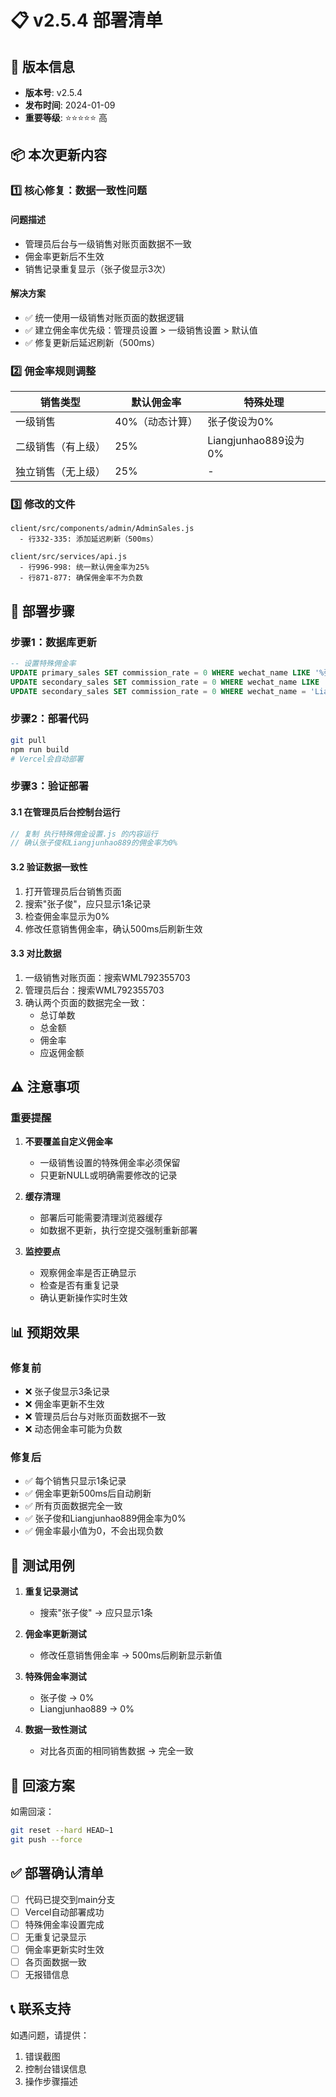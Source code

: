 # 📋 v2.5.4 部署清单

## 🚀 版本信息
- **版本号**: v2.5.4
- **发布时间**: 2024-01-09
- **重要等级**: ⭐⭐⭐⭐⭐ 高

## 📦 本次更新内容

### 1️⃣ **核心修复：数据一致性问题**

#### 问题描述
- 管理员后台与一级销售对账页面数据不一致
- 佣金率更新后不生效
- 销售记录重复显示（张子俊显示3次）

#### 解决方案
- ✅ 统一使用一级销售对账页面的数据逻辑
- ✅ 建立佣金率优先级：管理员设置 > 一级销售设置 > 默认值
- ✅ 修复更新后延迟刷新（500ms）

### 2️⃣ **佣金率规则调整**

| 销售类型 | 默认佣金率 | 特殊处理 |
|---------|-----------|----------|
| 一级销售 | 40%（动态计算） | 张子俊设为0% |
| 二级销售（有上级） | 25% | Liangjunhao889设为0% |
| 独立销售（无上级） | 25% | - |

### 3️⃣ **修改的文件**

```
client/src/components/admin/AdminSales.js
  - 行332-335: 添加延迟刷新（500ms）
  
client/src/services/api.js  
  - 行996-998: 统一默认佣金率为25%
  - 行871-877: 确保佣金率不为负数
```

## 🔧 部署步骤

### 步骤1：数据库更新
```sql
-- 设置特殊佣金率
UPDATE primary_sales SET commission_rate = 0 WHERE wechat_name LIKE '%张子俊%';
UPDATE secondary_sales SET commission_rate = 0 WHERE wechat_name LIKE '%张子俊%';
UPDATE secondary_sales SET commission_rate = 0 WHERE wechat_name = 'Liangjunhao889';
```

### 步骤2：部署代码
```bash
git pull
npm run build
# Vercel会自动部署
```

### 步骤3：验证部署

#### 3.1 在管理员后台控制台运行
```javascript
// 复制 执行特殊佣金设置.js 的内容运行
// 确认张子俊和Liangjunhao889的佣金率为0%
```

#### 3.2 验证数据一致性
1. 打开管理员后台销售页面
2. 搜索"张子俊"，应只显示1条记录
3. 检查佣金率显示为0%
4. 修改任意销售佣金率，确认500ms后刷新生效

#### 3.3 对比数据
1. 一级销售对账页面：搜索WML792355703
2. 管理员后台：搜索WML792355703
3. 确认两个页面的数据完全一致：
   - 总订单数
   - 总金额
   - 佣金率
   - 应返佣金额

## ⚠️ 注意事项

### 重要提醒
1. **不要覆盖自定义佣金率**
   - 一级销售设置的特殊佣金率必须保留
   - 只更新NULL或明确需要修改的记录

2. **缓存清理**
   - 部署后可能需要清理浏览器缓存
   - 如数据不更新，执行空提交强制重新部署

3. **监控要点**
   - 观察佣金率是否正确显示
   - 检查是否有重复记录
   - 确认更新操作实时生效

## 📊 预期效果

### 修复前
- ❌ 张子俊显示3条记录
- ❌ 佣金率更新不生效
- ❌ 管理员后台与对账页面数据不一致
- ❌ 动态佣金率可能为负数

### 修复后
- ✅ 每个销售只显示1条记录
- ✅ 佣金率更新500ms后自动刷新
- ✅ 所有页面数据完全一致
- ✅ 张子俊和Liangjunhao889佣金率为0%
- ✅ 佣金率最小值为0，不会出现负数

## 🧪 测试用例

1. **重复记录测试**
   - 搜索"张子俊" → 应只显示1条

2. **佣金率更新测试**
   - 修改任意销售佣金率 → 500ms后刷新显示新值

3. **特殊佣金率测试**
   - 张子俊 → 0%
   - Liangjunhao889 → 0%

4. **数据一致性测试**
   - 对比各页面的相同销售数据 → 完全一致

## 📝 回滚方案

如需回滚：
```bash
git reset --hard HEAD~1
git push --force
```

## ✅ 部署确认清单

- [ ] 代码已提交到main分支
- [ ] Vercel自动部署成功
- [ ] 特殊佣金率设置完成
- [ ] 无重复记录显示
- [ ] 佣金率更新实时生效
- [ ] 各页面数据一致
- [ ] 无报错信息

## 📞 联系支持

如遇问题，请提供：
1. 错误截图
2. 控制台错误信息
3. 操作步骤描述
